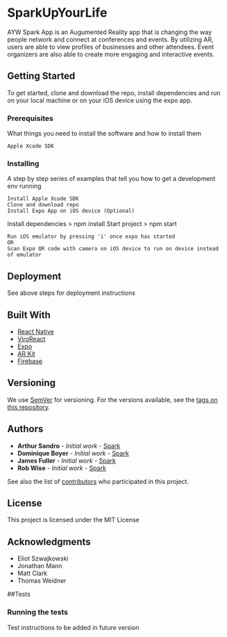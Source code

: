 # SparkUpYourLife

AYW Spark App is an Augumented Reality app that is changing the way people network and connect at conferences and events. By utilizing AR, users are able to view profiles of businesses and other attendees. Event organizers are also able to create more engaging and interactive events.

## Getting Started

To get started, clone and download the repo, install dependencies and run on your local machine or on your iOS device using the expo app.

### Prerequisites

What things you need to install the software and how to install them

```
Apple Xcode SDK
```

### Installing

A step by step series of examples that tell you how to get a development env running

```
Install Apple Xcode SDK
Clone and download repo
Install Expo App on iOS device (Optional)
```

Install dependencies > npm install
Start project > npm start

```
Run iOS emulator by pressing 'i' once expo has started
OR
Scan Expo QR code with camera on iOS device to run on device instead of emulator
```

## Deployment

See above steps for deployment instructions

## Built With

- [React Native](https://facebook.github.io/react-native/)
- [ViroReact](https://viromedia.com/)
- [Expo](https://expo.io/)
- [AR Kit](https://docs.expo.io/versions/latest/sdk/AR/)
- [Firebase](https://firebase.google.com/)

## Versioning

We use [SemVer](http://semver.org/) for versioning. For the versions available, see the [tags on this repository](https://github.com/AYW-Co-Augment-Your-World/SparkUpYourLife/tags).

## Authors

- **Arthur Sandro** - _Initial work_ - [Spark](https://github.com/AYW-Co-Augment-Your-World/SparkUpYourLife)
- **Dominique Boyer** - _Initial work_ - [Spark](https://github.com/AYW-Co-Augment-Your-World/SparkUpYourLife)
- **James Fuller** - _Initial work_ - [Spark](https://github.com/AYW-Co-Augment-Your-World/SparkUpYourLife)
- **Rob Wise** - _Initial work_ - [Spark](https://github.com/AYW-Co-Augment-Your-World/SparkUpYourLife)

See also the list of [contributors](https://github.com/AYW-Co-Augment-Your-World/SparkUpYourLife/graphs/contributors) who participated in this project.

## License

This project is licensed under the MIT License

## Acknowledgments

- Eliot Szwajkowski
- Jonathan Mann
- Matt Clark
- Thomas Weidner

##Tests

### Running the tests

Test instructions to be added in future version
